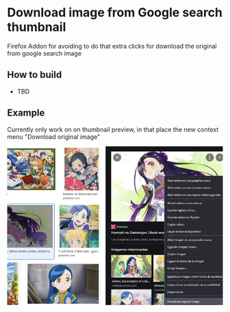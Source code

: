 # Download image from Google search thumbnail

Firefox Addon for avoiding to do that extra clicks for download the original from google search image


## How to build
- TBD


## Example 

Currently only work on on thumbnail preview, in that place the new context menu "Download original image"

![example](./example.jpg)